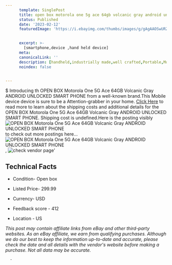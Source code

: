 ```yaml
---
      template: SinglePost
      title: open box motorola one 5g ace 64gb volcanic gray android unlocked smart phone
      status: Published
      date: '2023-02-12'
      featuredImage: 'https://i.ebayimg.com/thumbs/images/g/gAgAAOSwURZi6Y5V/s-l225.jpg'
       

      excerpt: >-
        [smartphone,device ,hand held device]
      meta:
      canonicalLink: ''
      description: [handheld,industrially made,well crafted,Portable,Mobile,Compact,Convenient,Lightweight,Maneuverable,Man-portable,Miniature,Carriable,Hand-held,Light,Holdable,Transportable,Mobile device,Pocket-sized,On-the-go,Wireless,Cordless,Compact size,Convenient size, smartphone,device ,hand held device]
      noindex: false
      

---
```

$
      Introducing th OPEN BOX Motorola One 5G Ace 64GB Volcanic Gray ANDROID UNLOCKED SMART PHONE from a well-known brand.This Mobile device device  is sure to be a Attention-grabber in your home. [Click Here](https://www.ebay.com/itm/284715430759?hash=item424a5cb367%3Ag%3AgAgAAOSwURZi6Y5V&amdata=enc%3AAQAHAAAA4KR1j%2B77EW6qQjauXdvZ%2F8xgNXF37RppgXfVMrCAFne2qHCPrRlTyFg%2B4PJJrdhgAT98Ntpj3NiI8hJlM7r6yHNggJQUnN9B755NKA9oFUceAigcmeTF0c6wfrIv%2BUxjLECZ1Hvypl%2FEvlWPNKLQ%2B%2FSzasM%2BKE0f8j87g7sL07NHRT1eD70rPAJUQIGW1FabC34kdKoA7QeMDvbZiYO8Mj5pn2TFnOegyKmONw9gHVDPbQFclUqR7G67FeiJXSisW1pBAuXKEF2T3ymptPlfFAwecynWZKjqawjq95lu67M9&mkevt=1&mkcid=1&mkrid=711-53200-19255-0&campid=%253CePNCampaignId%253E&customid=%253CreferenceId%253E&toolid=10049) to read more to learn about the shipping costs and additional details for the OPEN BOX Motorola One 5G Ace 64GB Volcanic Gray ANDROID UNLOCKED SMART PHONE. Shipping cost is undefined.Here is the posting visibly ![OPEN BOX Motorola One 5G Ace 64GB Volcanic Gray ANDROID UNLOCKED SMART PHONE](https://i.ebayimg.com/thumbs/images/g/gAgAAOSwURZi6Y5V/s-l225.jpg) to check out more postings here... ![OPEN BOX Motorola One 5G Ace 64GB Volcanic Gray ANDROID UNLOCKED SMART PHONE](https://i.ebayimg.com/images/g/gAgAAOSwURZi6Y5V/s-l1600.jpg), ![check vendor page](https://origin-galleryplus.ebayimg.com/ws/web/284715430759_2_0_1/225x225.jpg,https://origin-galleryplus.ebayimg.com/ws/web/284715430759_3_0_1/225x225.jpg,https://origin-galleryplus.ebayimg.com/ws/web/284715430759_4_0_1/225x225.jpg,https://origin-galleryplus.ebayimg.com/ws/web/284715430759_5_0_1/225x225.jpg,https://origin-galleryplus.ebayimg.com/ws/web/284715430759_6_0_1/225x225.jpg,https://origin-galleryplus.ebayimg.com/ws/web/284715430759_7_0_1/225x225.jpg,https://origin-galleryplus.ebayimg.com/ws/web/284715430759_8_0_1/225x225.jpg,https://origin-galleryplus.ebayimg.com/ws/web/284715430759_9_0_1/225x225.jpg,https://origin-galleryplus.ebayimg.com/ws/web/284715430759_10_0_1/225x225.jpg,https://origin-galleryplus.ebayimg.com/ws/web/284715430759_11_0_1/225x225.jpg,https://origin-galleryplus.ebayimg.com/ws/web/284715430759_12_0_1/225x225.jpg)'

      

 ## Technical Facts 



     
      

 - Condition- Open box 


      

 - Listed Price- 299.99 


      

 - Currency- USD 


      

 - Feedback score - 412 


      

 - Location - US 


      
      

 *_This post may contain affiliate links from eBay and other third-party websites. As an eBay affiliate, we earn from qualifying purchases. Although we do our best to keep the information up-to-date and accurate, please check the date and all details with the vendor's website before making a purchase. Not all data may be accurate._*




      -
